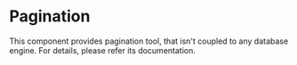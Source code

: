 ﻿
Pagination
==========

This component provides pagination tool, that isn't coupled to any database engine. For details, please refer its documentation.